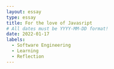 ```yaml
---
layout: essay
type: essay
title: For the love of Javasript
# All dates must be YYYY-MM-DD format!
date: 2022-01-17
labels:
  - Software Engineering
  - Learning
  - Reflection
---
```


